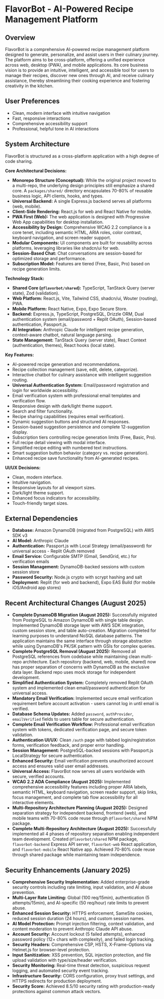 # FlavorBot - AI-Powered Recipe Management Platform

## Overview
FlavorBot is a comprehensive AI-powered recipe management platform designed to generate, personalize, and assist users in their culinary journey. The platform aims to be cross-platform, offering a unified experience across web, desktop (PWA), and mobile applications. Its core business vision is to provide an intuitive, intelligent, and accessible tool for users to manage their recipes, discover new ones through AI, and receive culinary assistance, thereby streamlining their cooking experience and fostering creativity in the kitchen.

## User Preferences
- Clean, modern interface with intuitive navigation
- Fast, responsive interactions
- Comprehensive accessibility support
- Professional, helpful tone in AI interactions

## System Architecture
FlavorBot is structured as a cross-platform application with a high degree of code sharing.

**Core Architectural Decisions:**
- **Monorepo Structure (Conceptual):** While the original project moved to a multi-repo, the underlying design principles still emphasize a shared core. A `packages/shared/` directory encapsulates 70-80% of reusable business logic, API clients, hooks, and types.
- **Universal Backend:** A single Express.js backend serves all platforms (web, mobile).
- **Client-Side Rendering:** React.js for web and React Native for mobile.
- **PWA First (Web):** The web application is designed with Progressive Web App capabilities for desktop installation.
- **Accessibility by Design:** Comprehensive WCAG 2.2 compliance is a core tenet, including semantic HTML, ARIA roles, color contrast, keyboard navigation, and screen reader support.
- **Modular Components:** UI components are built for reusability across platforms, leveraging libraries like shadcn/ui for web.
- **Session-Based Chat:** Chat conversations are session-based for optimized storage and performance.
- **Subscription Model:** Features are tiered (Free, Basic, Pro) based on recipe generation limits.

**Technology Stack:**
- **Shared Core (`@flavorbot/shared`):** TypeScript, TanStack Query (server state), Zod (validation).
- **Web Platform:** React.js, Vite, Tailwind CSS, shadcn/ui, Wouter (routing), PWA.
- **Mobile Platform:** React Native, Expo, Expo Secure Store.
- **Backend:** Express.js, TypeScript, PostgreSQL, Drizzle ORM, Dual authentication system (email/password + Replit OAuth), Session-based authentication, Passport.js.
- **AI Integration:** Anthropic Claude for intelligent recipe generation, context-aware chatbot, natural language parsing.
- **State Management:** TanStack Query (server state), React Context (authentication, themes), React hooks (local state).

**Key Features:**
- AI-powered recipe generation and recommendations.
- Recipe collection management (save, edit, delete, categorize).
- Interactive chatbot for culinary assistance with intelligent suggestion routing.
- **Universal Authentication System:** Email/password registration and login for worldwide accessibility.
- Email verification system with professional email templates and verification flow.
- Responsive design with dark/light theme support.
- Search and filter functionality.
- Recipe sharing capabilities (requires email verification).
- Dynamic suggestion buttons and structured AI responses.
- Session-based suggestion persistence and complete 12-suggestion display.
- Subscription tiers controlling recipe generation limits (Free, Basic, Pro).
- Full recipe detail viewing with modal interface.
- Simplified recipe editing with numbered text instructions.
- Smart suggestion button behavior (category vs. recipe generation).
- Enhanced recipe save functionality from AI-generated recipes.

**UI/UX Decisions:**
- Clean, modern interface.
- Intuitive navigation.
- Responsive layouts for all viewport sizes.
- Dark/light theme support.
- Enhanced focus indicators for accessibility.
- Touch-friendly target sizes.

## External Dependencies
- **Database:** Amazon DynamoDB (migrated from PostgreSQL) with AWS SDK v3
- **AI Model:** Anthropic Claude
- **Authentication:** Passport.js with Local Strategy (email/password) for universal access - Replit OAuth removed
- **Email Service:** Configurable SMTP (Gmail, SendGrid, etc.) for verification emails
- **Session Management:** DynamoDB-backed sessions with custom session store
- **Password Security:** Node.js crypto with scrypt hashing and salt
- **Deployment:** Replit (for web and backend), Expo EAS Build (for mobile iOS/Android app stores)

## Recent Architectural Changes (August 2025)
- **Complete DynamoDB Migration (August 2025):** Successfully migrated from PostgreSQL to Amazon DynamoDB with single table design. Implemented DynamoDB storage layer with AWS SDK integration, custom session store, and table auto-creation. Migration completed for learning purposes to understand NoSQL database patterns. The application maintains the same interface through storage abstraction while using DynamoDB's PK/SK pattern with GSIs for complex queries.
- **Complete PostgreSQL Removal (August 2025):** Removed all PostgreSQL references from codebase while maintaining clean multi-repo architecture. Each repository (backend, web, mobile, shared) now has proper separation of concerns with DynamoDB as the exclusive data layer. Backend repo uses mock storage for independent development.
- **Simplified Authentication System:** Completely removed Replit OAuth system and implemented clean email/password authentication for universal access.
- **Mandatory Email Verification:** Implemented secure email verification requirement before account activation - users cannot log in until email is verified.
- **Database Schema Updates:** Added `password`, `authProvider`, `emailVerified` fields to users table for secure authentication.
- **Complete Email Verification Workflow:** Professional email verification system with tokens, dedicated verification page, and secure token validation.
- **Authentication UI/UX:** Clean `/auth` page with tabbed login/registration forms, verification feedback, and proper error handling.
- **Session Management:** PostgreSQL-backed sessions with Passport.js LocalStrategy for secure authentication.
- **Enhanced Security:** Email verification prevents unauthorized account access and ensures valid user email addresses.
- **Universal Access:** FlavorBot now serves all users worldwide with secure, verified accounts.
- **WCAG 2.2 ADA Compliance (August 2025):** Implemented comprehensive accessibility features including proper ARIA labels, semantic HTML, keyboard navigation, screen reader support, skip links, focus management, and complete tab flow accessibility for all interactive elements.
- **Multi-Repository Architecture Planning (August 2025):** Designed separation strategy for independent backend, frontend (web), and mobile teams with 70-80% code reuse through `@flavorbot/shared` NPM package.
- **Complete Multi-Repository Architecture (August 2025):** Successfully implemented all 4 phases of repository separation enabling independent team development. Created `@flavorbot/shared` NPM package, `flavorbot-backend` Express API server, `flavorbot-web` React application, and `flavorbot-mobile` React Native app. Achieved 70-80% code reuse through shared package while maintaining team independence.

## Security Enhancements (January 2025)
- **Comprehensive Security Implementation:** Added enterprise-grade security controls including rate limiting, input validation, and AI abuse prevention.
- **Multi-Layer Rate Limiting:** Global (100 req/15min), authentication (5 attempts/15min), and AI-specific (50 req/hour) rate limits to prevent abuse.
- **Enhanced Session Security:** HTTPS enforcement, SameSite cookies, reduced session duration (24 hours), and custom session names.
- **AI Model Protection:** Prompt injection filtering, context validation, and content moderation to prevent Anthropic Claude API abuse.
- **Account Security:** Account lockout (5 failed attempts), enhanced password policy (12+ chars with complexity), and failed login tracking.
- **Security Headers:** Comprehensive CSP, HSTS, X-Frame-Options via Helmet.js for browser-level protection.
- **Input Sanitization:** XSS prevention, SQL injection protection, and file upload validation with type/size/header verification.
- **Security Monitoring:** Real-time threat detection, suspicious request logging, and automated security event tracking.
- **Infrastructure Security:** CORS configuration, proxy trust settings, and HTTPS redirects for production deployment.
- **Security Score:** Achieved 8.5/10 security rating with production-ready protections against common attack vectors.